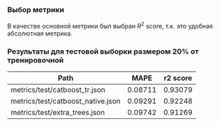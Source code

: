 ### Выбор метрики
В качестве основной метрики был выбран $R^2$ score, т.к. это удобная абсолютная метрика.
### Результаты для тестовой выборки размером 20% от тренировочной
|Path                                   |MAPE     |r2 score|
|--|--|--|
|metrics/test/catboost_tr.json          |0.08711  |0.93079|
|metrics/test/catboost_native.json      |0.09291  |0.92248|
|metrics/test/extra_trees.json          |0.09742  |0.91269|